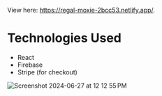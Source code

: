 View here: https://regal-moxie-2bcc53.netlify.app/.

# Technologies Used
- React
- Firebase
- Stripe (for checkout)
  
![Screenshot 2024-06-27 at 12 12 55 PM](https://github.com/griffinbaker12/crwn-clothing/assets/96966609/fd57afa3-e34c-4cd7-ba01-391207647942)
